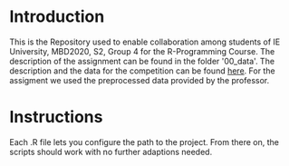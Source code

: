 # Introduction
This is the Repository used to enable collaboration among students of IE University, MBD2020, S2, Group 4 for the R-Programming Course.
The description of the assignment can be found in the folder '00_data'. 
The description and the data for the competition can be found [here](https://www.kaggle.com/c/ams-2014-solar-energy-prediction-contest).
For the assigment we used the preprocessed data provided by the professor.

# Instructions
Each .R file lets you configure the path to the project. From there on, the scripts should work with no further adaptions needed.
